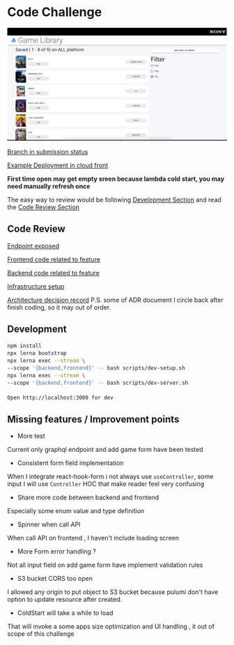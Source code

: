# Code Challenge

![Working screenshot](./docs/working-screenshot.png)

[Branch in submission status](https://github.com/davidNHK/code-test/tree/submission)

[Example Deployment in cloud front](https://d16m8sgb6n5atc.cloudfront.net/)

**First time open may get empty sreen because lambda cold start, you may need manually refresh once**

The easy way to review would be following [Development Section](#development)
and read the [Code Review Section](#code-review)

## Code Review

[Endpoint exposed](./systems/backend/schema.graphql)

[Frontend code related to feature](./systems/frontend/src/GameLibraryPage)

[Backend code related to feature](./systems/backend/src/game-gallery)

[Infrastructure setup](./systems/infrastructure/src/index.ts)

[Architecture decision record](./docs/adr)
P.S. some of ADR document I circle back after finish coding, so it may out of order.

## Development

```sh
npm install
npx lerna bootstrap
npx lerna exec --stream \
--scope '{backend,frontend}' -- bash scripts/dev-setup.sh
npx lerna exec --stream \
--scope '{backend,frontend}' -- bash scripts/dev-server.sh

Open http://localhost:3000 for dev
```

## Missing features / Improvement points

- More test

Current only graphql endpoint
and add game form have been tested

- Consistent form field implementation

When I integrate react-hook-form
i not always use `useController`,
some input I will use `Controller` HOC that make reader feel very confusing

- Share more code between backend and frontend

Especially some
enum value and type definition

- Spinner when call API

When call API on frontend ,
I haven't include loading screen

- More Form error handling ?

Not all input field on add game form
have implement validation rules

- S3 bucket CORS too open

I allowed any origin to put object to S3 bucket
because pulumi don't have option to update resource
after created.

- ColdStart will take a while to load

That will invoke a some apps size optimization and UI handling ,
it out of scope of this challenge
